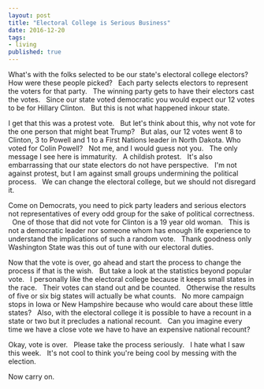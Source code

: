 ```yaml
--- 
layout: post 
title: "Electoral College is Serious Business" 
date: 2016-12-20 
tags:  
- living 
published: true 
--- 
```

What's with the folks selected to be our state's electoral college electors? &nbsp; How were these people picked? &nbsp; Each party selects electors to represent the voters for that party. &nbsp; The winning party gets to have their electors cast the votes. &nbsp; Since our state voted democratic you would expect our 12 votes to be for Hillary Clinton. &nbsp; But this is not what happened inkour state.
 
I get that this was a protest vote.  &nbsp; But let's think about this, why not vote for the one person that might beat Trump? &nbsp; But alas, our 12 votes went 8 to Clinton, 3 to Powell and 1 to a First Nations leader in North Dakota.  Who voted for Colin Powell?  &nbsp; Not me, and I would guess not you.  &nbsp; The only message I see here is immaturity. &nbsp; A childish protest. &nbsp; It's also embarrassing that our state electors do not have perspective. &nbsp; I'm not against protest, but I am against small groups undermining the political process. &nbsp; We can change the electoral college, but we should not disregard it. 

Come on Democrats, you need to pick party leaders and serious electors not representatives of every odd group for the sake of political correctness. &nbsp; One of those that did not vote for Clinton is a 19 year old woman. &nbsp; This is not a democratic leader nor someone whom has enough life experience to understand the implications of such a random vote. &nbsp; Thank goodness only Washington State was this out of tune with our electoral duties. 

Now that the vote is over, go ahead and start the process to change the process if that is the wish. &nbsp; But take a look at the statistics beyond popular vote. &nbsp; I personally like the electoral college because it keeps small states in the race. &nbsp; Their votes can stand out and be counted. &nbsp; Otherwise the results of five or six big states will actually be what counts. &nbsp; No more campaign stops in Iowa or New Hampshire because who would care about these little states? &nbsp; Also, with the electoral college it is possible to have a recount in a state or two but it precludes a national recount. &nbsp; Can you imagine every time we have a close vote we have to have an expensive national recount?   
 
Okay, vote is over. &nbsp; Please take the process seriously. &nbsp; I hate what I saw this week. &nbsp; It's not cool to think you're being cool by messing with the election. 
 
Now carry on.
